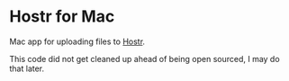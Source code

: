 # Hostr for Mac

Mac app for uploading files to [Hostr](https://hostr.co).

This code did not get cleaned up ahead of being open sourced, I may do that later.
